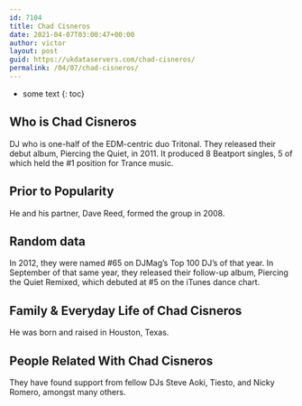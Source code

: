 ```yaml
---
id: 7104
title: Chad Cisneros
date: 2021-04-07T03:00:47+00:00
author: victor
layout: post
guid: https://ukdataservers.com/chad-cisneros/
permalink: /04/07/chad-cisneros/
---
```


* some text
{: toc}


## Who is Chad Cisneros



DJ who is one-half of the EDM-centric duo Tritonal. They released their debut album, Piercing the Quiet, in 2011. It produced 8 Beatport singles, 5 of which held the #1 position for Trance music.

                
                
                
## Prior to Popularity



He and his partner, Dave Reed, formed the group in 2008.

                
                
                
## Random data



In 2012, they were named #65 on DJMag&#8217;s Top 100 DJ&#8217;s of that year. In September of that same year, they released their follow-up album, Piercing the Quiet Remixed, which debuted at #5 on the iTunes dance chart.

                
                
                
## Family & Everyday Life of Chad Cisneros



He was born and raised in Houston, Texas.

                
                
                
## People Related With Chad Cisneros



They have found support from fellow DJs Steve Aoki, Tiesto, and Nicky Romero, amongst many others.

                
              
            
          
          
          
